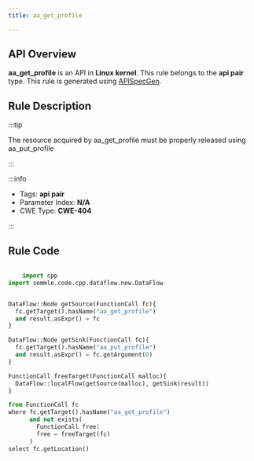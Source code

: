 ```yaml
---
title: aa_get_profile

---
```



## API Overview
**aa_get_profile** is an API in **Linux kernel**. This rule belongs to the **api pair** type. This rule is generated using [APISpecGen](../../tools/APISpecGen).
## Rule Description

:::tip

The resource acquired by aa_get_profile must be properly released using aa_put_profile

:::

:::info

- Tags: **api pair**
- Parameter Index: **N/A**
- CWE Type: **CWE-404**

:::

## Rule Code
```python

    import cpp
import semmle.code.cpp.dataflow.new.DataFlow


DataFlow::Node getSource(FunctionCall fc){
  fc.getTarget().hasName("aa_get_profile")
  and result.asExpr() = fc
}

DataFlow::Node getSink(FunctionCall fc){
  fc.getTarget().hasName("aa_put_profile")
  and result.asExpr() = fc.getArgument(0)
}

FunctionCall freeTarget(FunctionCall malloc){
  DataFlow::localFlow(getSource(malloc), getSink(result))
}

from FunctionCall fc
where fc.getTarget().hasName("aa_get_profile")
      and not exists(
        FunctionCall free| 
        free = freeTarget(fc)
      )
select fc.getLocation()

    
```
